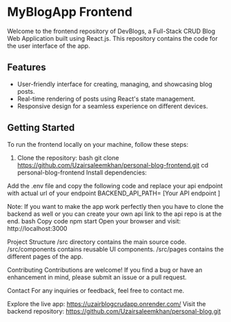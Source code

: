 # MyBlogApp Frontend

Welcome to the frontend repository of DevBlogs, a Full-Stack CRUD Blog Web Application built using React.js. This repository contains the code for the user interface of the app.

## Features

- User-friendly interface for creating, managing, and showcasing blog posts.
- Real-time rendering of posts using React's state management.
- Responsive design for a seamless experience on different devices.

## Getting Started

To run the frontend locally on your machine, follow these steps:

1. Clone the repository:
   bash
   git clone https://github.com/Uzairsaleemkhan/personal-blog-frontend.git
   cd personal-blog-frontend
Install dependencies:

Add the .env file and copy the following code and replace your api endpoint with actual url of your endpoint
BACKEND_API_PATH= [Your API endpoint ]

Note: If you want to make the app work perfectly then you have to clone the backend as well or you can create
your own api link to the api repo is at the end.
bash
Copy code
npm start
Open your browser and visit: http://localhost:3000

Project Structure
/src directory contains the main source code.
/src/components contains reusable UI components.
/src/pages contains the different pages of the app.

Contributing
Contributions are welcome! If you find a bug or have an enhancement in mind, please submit an issue or a pull request.

Contact
For any inquiries or feedback, feel free to contact me.

Explore the live app: https://uzairblogcrudapp.onrender.com/
Visit the backend repository: https://github.com/Uzairsaleemkhan/personal-blog.git
